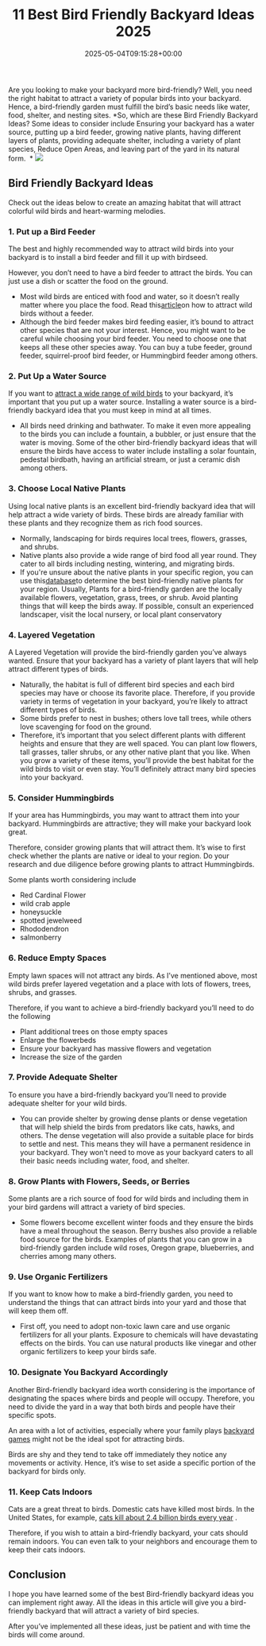 ﻿---
layout: post
title: 11 Best Bird Friendly Backyard Ideas 2025
date: '2025-05-04T09:15:28+00:00'
categories:
- Backyard Games
- Guide
tags: []
slug: /bird-friendly-backyard-ideas/
lastmod: 2025-05-07T12:21:26+03:00
---

Are you looking to make your backyard more bird-friendly? Well, you need the right habitat to attract a variety of popular birds into your backyard. Hence, a bird-friendly garden must fulfill the bird’s basic needs like water, food, shelter, and nesting sites.
*So, which are these Bird Friendly Backyard Ideas? Some ideas to consider include Ensuring your backyard has a water source, putting up a bird feeder, growing native plants, having different layers of plants, providing adequate shelter, including a variety of plant species, Reduce Open Areas, and leaving part of the yard in its natural form.  *
![](/assets/img/03/Best-Bird-Friendly-Backyard-Ideas-300x207.jpg)
## Bird Friendly Backyard Ideas
Check out the ideas below to create an amazing habitat that will attract colorful wild birds and heart-warming melodies.
### 1. Put up a Bird Feeder
The best and highly recommended way to attract wild birds into your backyard is to install a bird feeder and fill it up with birdseed.

However, you don’t need to have a bird feeder to attract the birds. You can just use a dish or scatter the food on the ground.
- Most wild birds are enticed with food and water, so it doesn’t really matter where you place the food. Read this[article](https://birdfeederhub.com/how-to-attract-birds-without-a-feeder/)on how to attract wild birds without a feeder.
- Although the bird feeder makes bird feeding easier, it’s bound to attract other species that are not your interest.
Hence, you might want to be careful while choosing your bird feeder. You need to choose one that keeps all these other species away. You can buy a tube feeder, ground feeder, squirrel-proof bird feeder, or Hummingbird feeder among others.
### 2. Put Up a Water Source
If you want to
[attract a wide range of wild birds](https://www.birdwatchersdigest.com/bwdsite/solve/howto/ten-birds-attracted-by-water.php)
to your backyard, it’s important that you put up a water source. Installing a water source is a bird-friendly backyard idea that you must keep in mind at all times.
- All birds need drinking and bathwater. To make it even more appealing to the birds you can include a fountain, a bubbler, or just ensure that the water is moving.
Some of the other bird-friendly backyard ideas that will ensure the birds have access to water include installing a solar fountain, pedestal birdbath, having an artificial stream, or just a ceramic dish among others.
### 3. Choose Local Native Plants
Using local native plants is an excellent bird-friendly backyard idea that will help attract a wide variety of birds. These birds are already familiar with these plants and they recognize them as rich food sources.
- Normally, landscaping for birds requires local trees, flowers, grasses, and shrubs.
- Native plants also provide a wide range of bird food all year round. They cater to all birds including nesting, wintering, and migrating birds.
- If you're unsure about the native plants in your specific region, you can use this[database](https://www.audubon.org/native-plants)to determine the best bird-friendly native plants for your region.
Usually, Plants for a bird-friendly garden are the locally available flowers, vegetation, grass, trees, or shrub. Avoid planting things that will keep the birds away. If possible, consult an experienced landscaper, visit the local nursery, or local plant conservatory
### 4. Layered Vegetation
A Layered Vegetation will provide the bird-friendly garden you’ve always wanted. Ensure that your backyard has a variety of plant layers that will help attract different types of birds.
- Naturally, the habitat is full of different bird species and each bird species may have or choose its favorite place. Therefore, if you provide variety in terms of vegetation in your backyard, you’re likely to attract different types of birds.
- Some birds prefer to nest in bushes; others love tall trees, while others love scavenging for food on the ground.
- Therefore, it’s important that you select different plants with different heights and ensure that they are well spaced. You can plant low flowers, tall grasses, taller shrubs, or any other native plant that you like.
When you grow a variety of these items, you’ll provide the best habitat for the wild birds to visit or even stay. You’ll definitely attract many bird species into your backyard.
### 5. Consider Hummingbirds
If your area has Hummingbirds, you may want to attract them into your backyard. Hummingbirds are attractive; they will make your backyard look great.

Therefore, consider growing plants that will attract them. It’s wise to first check whether the plants are native or ideal to your region. Do your research and due diligence before growing plants to attract Hummingbirds.

Some plants worth considering include
- Red Cardinal Flower
- wild crab apple
- honeysuckle
- spotted jewelweed
- Rhododendron
- salmonberry
### 6. Reduce Empty Spaces
Empty lawn spaces will not attract any birds. As I’ve mentioned above, most wild birds prefer layered vegetation and a place with lots of flowers, trees, shrubs, and grasses.

Therefore, if you want to achieve a bird-friendly backyard you’ll need to do the following
- Plant additional trees on those empty spaces
- Enlarge the flowerbeds
- Ensure your backyard has massive flowers and vegetation
- Increase the size of the garden
### 7. Provide Adequate Shelter
To ensure you have a bird-friendly backyard you’ll need to provide adequate shelter for your wild birds.
- You can provide shelter by growing dense plants or dense vegetation that will help shield the birds from predators like cats, hawks, and others.
The dense vegetation will also provide a suitable place for birds to settle and nest. This means they will have a permanent residence in your backyard. They won't need to move as your backyard caters to all their basic needs including water, food, and shelter.
### 8. Grow Plants with Flowers, Seeds, or Berries
Some plants are a rich source of food for wild birds and including them in your bird gardens will attract a variety of bird species.
- Some flowers become excellent winter foods and they ensure the birds have a meal throughout the season.
Berry bushes also provide a reliable food source for the birds. Examples of plants that you can grow in a bird-friendly garden include wild roses, Oregon grape, blueberries, and cherries among many others.
### 9. Use Organic Fertilizers
If you want to know how to make a bird-friendly garden, you need to understand the things that can attract birds into your yard and those that will keep them off.
- First off, you need to adopt non-toxic lawn care and use organic fertilizers for all your plants.
Exposure to chemicals will have devastating effects on the birds. You can use natural products like vinegar and other organic fertilizers to keep your birds safe.
### 10. Designate You Backyard Accordingly
Another Bird-friendly backyard idea worth considering is the importance of designating the spaces where birds and people will occupy. Therefore, you need to divide the yard in a way that both birds and people have their specific spots.

An area with a lot of activities, especially where your family plays
[backyard games](https://pestpolicy.com/how-to-play-tetherball/)
might not be the ideal spot for attracting birds.

Birds are shy and they tend to take off immediately they notice any movements or activity. Hence, it’s wise to set aside a specific portion of the backyard for birds only.
### 11. Keep Cats Indoors
Cats are a great threat to birds. Domestic cats have killed most birds. In the United States, for example,
[cats kill about 2.4 billion birds every year](https://abcbirds.org/program/cats-indoors/cats-and-birds/#:~:text=Predation%20by%20domestic%20cats%20is,of%20millions%20of%20outdoor%20cats.)
.

Therefore, if you wish to attain a bird-friendly backyard, your cats should remain indoors. You can even talk to your neighbors and encourage them to keep their cats indoors.
## Conclusion
I hope you have learned some of the best Bird-friendly backyard ideas you can implement right away. All the ideas in this article will give you a bird-friendly backyard that will attract a variety of bird species.

After you’ve implemented all these ideas, just be patient and with time the birds will come around.